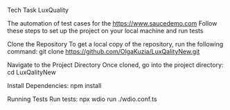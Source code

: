 Tech Task LuxQuality

The automation of test cases for the https://www.saucedemo.com Follow these steps to set up the project on your local machine and run tests

Clone the Repository To get a local copy of the repository, run the following command: 
git clone https://github.com/OlgaKuzia/LuxQalityNew.git

Navigate to the Project Directory Once cloned, go into the project directory: cd LuxQalityNew

Install Dependencies: npm install

Running Tests Run tests: npx wdio run ./wdio.conf.ts
